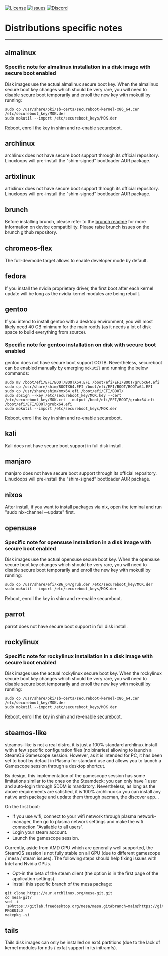<div id="top"></div>

<!-- Shields/Logos -->
[![License][license-shield]][license-url]
[![Issues][issues-shield]][issues-url]
[![Discord][discord-shield]][discord-url]
  
# Distributions specific notes
  
  ***


## almalinux

### Specific note for almalinux installation in a disk image with secure boot enabled

Disk images use the actual almalinux secure boot key. When the almalinux secure boot key changes which should be very rare, you will need to disable secure boot temporarily and enroll the new key with mokutil by running:
```
sudo cp /usr/share/pki/sb-certs/secureboot-kernel-x86_64.cer /etc/secureboot_key/MOK.der
sudo mokutil --import /etc/secureboot_keys/MOK.der
```
Reboot, enroll the key in shim and re-enable secureboot.


## archlinux

archlinux does not have secure boot support through its official repository. Linuxloops will pre-install the "shim-signed" bootloader AUR package.


## artixlinux

artixlinux does not have secure boot support through its official repository. Linuxloops will pre-install the "shim-signed" bootloader AUR package.


## brunch

Before installing brunch, please refer to the [brunch readme][brunch-readme] for more information on device compatibility.
Please raise brunch issues on the brunch github repository.


## chromeos-flex

The full-devmode target allows to enable developer mode by default.


## fedora

If you install the nvidia proprietary driver, the first boot after each kernel update will be long as the nvidia kernel modules are being rebuilt.


## gentoo

If you intend to install gentoo with a desktop environment, you will most likely need 40 GB minimum for the main rootfs (as it needs a lot of disk space to build everything from source).

### Specific note for gentoo installation on disk with secure boot enabled

gentoo does not have secure boot support OOTB. Nevertheless, secureboot can be enabled manually by emerging `mokutil` and running the below commands:
```
sudo mv /boot/efi/EFI/BOOT/BOOTX64.EFI /boot/efi/EFI/BOOT/grubx64.efi
sudo cp /usr/share/shim/BOOTX64.EFI /boot/efi/EFI/BOOT/BOOTx64.EFI
sudo cp /usr/share/shim/mmx64.efi /boot/efi/EFI/BOOT/
sudo sbsign --key /etc/secureboot_key/MOK.key --cert /etc/secureboot_key/MOK.crt --output /boot/efi/EFI/BOOT/grubx64.efi /boot/efi/EFI/BOOT/grubx64.efi
sudo mokutil --import /etc/secureboot_keys/MOK.der
```
Reboot, enroll the key in shim and re-enable secureboot.


## kali

Kali does not have secure boot support in full disk install.


## manjaro

manjaro does not have secure boot support through its official repository. Linuxloops will pre-install the "shim-signed" bootloader AUR package.


## nixos

After install, if you want to install packages via nix, open the teminal and run "sudo nix-channel --update" first.


## opensuse

### Specific note for opensuse installation in a disk image with secure boot enabled

Disk images use the actual opensuse secure boot key. When the opensuse secure boot key changes which should be very rare, you will need to disable secure boot temporarily and enroll the new key with mokutil by running:
```
sudo cp /usr/share/efi/x86_64/grub.der /etc/secureboot_key/MOK.der
sudo mokutil --import /etc/secureboot_keys/MOK.der
```
Reboot, enroll the key in shim and re-enable secureboot.


## parrot

parrot does not have secure boot support in full disk install.


## rockylinux

### Specific note for rockylinux installation in a disk image with secure boot enabled

Disk images use the actual rockylinux secure boot key. When the rockylinux secure boot key changes which should be very rare, you will need to disable secure boot temporarily and enroll the new key with mokutil by running:
```
sudo cp /usr/share/pki/sb-certs/secureboot-kernel-x86_64.cer /etc/secureboot_key/MOK.der
sudo mokutil --import /etc/secureboot_keys/MOK.der
```
Reboot, enroll the key in shim and re-enable secureboot.


## steamos-like

steamos-like is not a real distro, it is just a 100% standard archlinux install with a few specific configuration files (no binaries) allowing to launch a SteamOS Gamescope session. However, as it is intended for PC, it has been set to boot by default in Plasma for standard use and allows you to launch a Gamescope session through a desktop shortcut.

By design, this implementation of the gamescope session has some limitations similar to the ones on the Steamdeck: you can only have 1 user and auto-login through SDDM is mandatory.
Nevertheless, as long as the above requirements are satisfied, it is 100% archlinux so you can install any native arch package and update them through pacman, the discover app...

On the first boot:
- If you use wifi, connect to your wifi network through plasma network-manager, then go to plasma network settings and make the wifi connection "Available to all users".
- Login your steam account.
- Launch the gamescope session.

Currently, aside from AMD GPU which are generally well supported, the SteamOS session is not fully stable on all GPU (due to different gamescope / mesa / steam issues). The following steps should help fixing issues with Intel and Nvidia GPUs.
- Opt-in the beta of the steam client (the option is in the first page of the application settings).
- Install this specific branch of the mesa package:
```
git clone https://aur.archlinux.org/mesa-git.git
cd mesa-git/
sed -i 's@https://gitlab.freedesktop.org/mesa/mesa.git#branch=main@https://gitlab.freedesktop.org/GL/mesa.git#branch=usage_checks_fixes@g' PKGBUILD
makepkg -si
```


## tails

Tails disk images can only be installed on ext4 partitions (due to the lack of kernel modules for ntfs / exfat support in its initramfs).


<!-- Reference Links -->
<!-- Badges -->
[license-shield]: https://img.shields.io/github/license/sebanc/linuxloops?label=License&logo=Github&style=flat-square
[license-url]: ./LICENSE
[issues-shield]: https://img.shields.io/github/issues/sebanc/linuxloops?label=Issues&logo=Github&style=flat-square
[issues-url]: https://github.com/sebanc/linuxloops/issues
[discord-shield]: https://img.shields.io/badge/Discord-Join-7289da?style=flat-square&logo=discord&logoColor=%23FFFFFF
[discord-url]: https://discord.gg/x2EgK2M

<!-- Internal Links -->
[brunch-readme]: https://github.com/sebanc/brunch/blob/main/README.md
